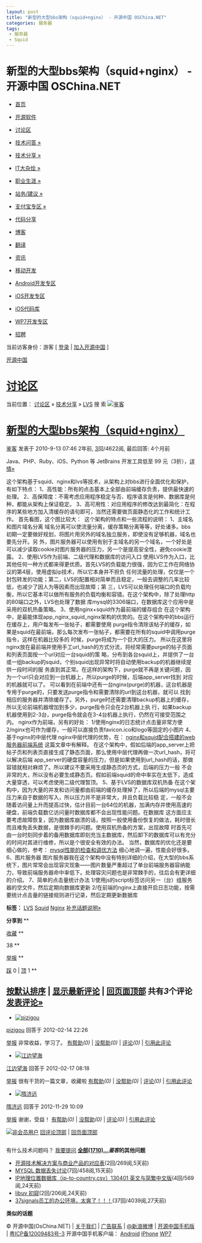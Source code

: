 ```yaml
---
layout: post
title: "新型的大型bbs架构（squid+nginx） - 开源中国 OSChina.NET"
categories: 服务器
tags: 
 - 服务器
 - Squid
--- 
```


# 新型的大型bbs架构（squid+nginx） - 开源中国 OSChina.NET

* [首页](http://www.oschina.net/)
* [开源软件](http://www.oschina.net/project)
* [讨论区](http://www.oschina.net/question)

* [技术问答 »](http://www.oschina.net/question?catalog=1)
* [技术分享 »](http://www.oschina.net/question?catalog=2)
* [IT大杂烩 »](http://www.oschina.net/question?catalog=3)
* [职业生涯 »](http://www.oschina.net/question?catalog=100)
* [站务/建议 »](http://www.oschina.net/question?catalog=4)
* [支付宝专区 »](http://www.oschina.net/alipay)
* [代码分享](http://www.oschina.net/code/list)
* [博客](http://www.oschina.net/blog)
* [翻译](http://www.oschina.net/translate)
* [资讯](http://www.oschina.net/news)
* [移动开发](http://www.oschina.net/android)

* [Android开发专区](http://www.oschina.net/android)
* [iOS开发专区](http://www.oschina.net/ios/home)
* [iOS代码库](http://www.oschina.net/ios/codingList)
* [WP7开发专区](http://www.oschina.net/wp7)
* [招聘](http://www.oschina.net/job)

当前访客身份：游客 [ [登录](http://www.oschina.net/home/login?goto_page=http%3A%2F%2Fwww.oschina.net%2Fquestion%2F54100_11155) | [加入开源中国](http://www.oschina.net/home/reg) ]

[开源中国](http://www.oschina.net/ "OSChina 开源中国")

# [讨论区](http://www.oschina.net/question)

当前位置： [讨论区](http://www.oschina.net/question) » [技术分享](http://www.oschina.net/question?catalog=2) » [LVS](http://www.oschina.net/p/lvs)    搜 索
[![鉴客]( "鉴客")](http://my.oschina.net/javaeye)

# [新型的大型bbs架构（squid+nginx）]()

[鉴客](http://my.oschina.net/javaeye) 发表于 2010-9-13 07:46 2年前, [3](http://www.oschina.net/question/54100_11155#answers)回/4622阅, 最后回答: 4个月前

Java、PHP、Ruby、iOS、Python 等 JetBrains 开发工具低至 99 元（3折），[详情»](http://www.oschina.net/shop/jetbrains)

这个架构基于squid、nginx和lvs等技术，从架构上对bbs进行全面优化和保护，有如下特点：
1、高性能：所有的点击基本上全部由前端缓存负责，提供最快速的处理。
2、高保障度：不需考虑应用程序稳定与否、程序语言是何种、数据库是何种，都能从架构上保证稳定。
3、高可用性：对应用程序的修改达到最简化：在程序的某些地方加入清缓存的语句即可，当然还需要做页面静态化的工作和统计工作。
首先看图，这个图比较大：
![]()
这个架构的特点和一些流程的说明：
1、主域名和图片域名分离
域名分离可以使流量分离，缓存策略分离等等，好处诸多。bbs初期一定要做好规划，将图片用另外的域名独立服务，即使没有足够机器，域名也要先分开。另 外，图片服务器可以使用有别于主域名的另一个域名，一个好处是可以减少读取cookie对图片服务器的压力，另一个是提高安全性，避免cookie泄露。
2、使用LVS作为前端、二级代理和数据库的访问入口
使用LVS作为入口，比其他任何一种方式都来得更优质。首先LVS的负载能力很强，因为它工作在网络协议的第4层，使用虚拟ip技术，所以它本身并不担负 任何流量的处理，仅仅是一个封包转发的功能；第二，LVS的配置相对简单而且稳定，一般去调整的几率比较低，也减少了因人为等因素而出现故障；第 三，LVS可以处理任何端口的负载均衡，所以它基本可以做所有服务的负载均衡和容错。在这个架构中，除了处理http的80端口之外，LVS也处理了数据 库mysql的3306端口，在数据库这个应用中是采用的双机热备策略。
3、使用nginx+squid作为最前端的缓存组合
在这个架构中，是最能体现app_nginx_squid_nginx架构的优势的。在这个架构中的bbs运行在缓存上，用户每发布一张帖子，都需要使用 purge指令清除该帖子的缓存，如果是squid在最前端，那么每次发布一张帖子，都需要在所有的squid中调用purge指令，这样在机器比较多的 时候，purge将成为一个巨大的压力。
所以在这里将nginx放在最前端并使用手工url_hash的方式分流，将经常需要purge的帖子页面和列表页面按一个url对应一台squid的策 略，分布到各台squid上，并提供了一台或一组backup的squid，个别squid出现异常时将自动使用backup的机器继续提供一段时间的服 务直到其正常。在这样的架构下，purge就不再是关键问题，因为一个url只会对应到一台机器上，所以purge的时候，后端app_server找到 对应的机器就可以了。
可以看到在前端中还有一台nginx(purge)的机器，这台机器是专用于purge的，只要发送purge指令和需要清除的url到这台机器，就可以 找到相应的服务器并清除缓存了。另外，purge时还需要清理backup机器上的缓存，所以无论前端机器增加到多少，purge指令只会在2台机器上执 行，如果backup机器使用到2-3台，purge指令就会在3-4台机器上执行，仍然在可接受范围之内。
nginx作为前端，另有的好处：
1/使用nginx的日志统计点击量非常方便
2/nginx也可作为缓存，一般可以直接负责favicon.ico和logo等固定的小图片
4、基于nginx的中层代理
nginx中层代理的优势，在：
[nginx和squid配合搭建的web服务器前端系统](http://www.oschina.net/bbs/thread/11156)
这篇文章中有解释。
在这个架构中，假如后端的app_server上把帖子页和列表页直接生成了静态页面，那么使用中层代理再做一次url_hash，将可以解决后端 app_server的硬盘容量的压力，但是如果使用到url_hash的话，那做容错就相对麻烦了。所以建议不要采用生成静态页的方式，后端的压力一般 不会非常的大，所以没有必要生成静态页。假如前端squid的命中率实在太低下，造成大量穿透，可以考虑使用二级代理暂顶。
5、基于LVS的数据库双机热备
在这个架构中，因为大量的并发和访问量都由前端的缓存处理掉了，所以后端的mysql主要压力来自于数据的写入，所以压力并不是非常大，并且负载比较稳 定，一般不会随着访问量上升而提高过快，估计目前一台64位的机器，加满内存并使用高速的硬盘，前端负载数亿访问量时数据库都不会出现性能问题。在数据库 这方面应主要考虑故障恢复，因为数据库崩溃的话，按照一般使用备份恢复的做法，耗时很长而且难免丢失数据，是很棘手的问题。使用双机热备的方案，出现故障 时首先可由一台时刻同步着的备用数据库即刻充当主数据库，然后卸下的数据库可以有充分的时间对其进行维修，所以是个很安全有效的办法。
当然，数据库的优化还是要细心做的，参考：
[mysql性能的检查和调优方法](http://www.sudone.com/linux/mysql_debug.html)
细心地调一遍，性能会好很多。
6、图片服务器
图片服务器我在这个架构中没有特别详细的介绍，在大型的bbs系统下，图片常常会出现容灾现象——图片数量严重超过了单台前端服务器容纳能力，导致前端服务器命中率低下。处理容灾问题也是非常棘手的，往后会有更详细的介绍。
7、简单的点击量统计办法
1/使用js的script标签访问另一（台）组服务器的空文件，然后定期向数据库更新
2/在前端的nginx上直接开启日志功能，按需要统计点击量的链接规则进行记录，然后定期更新数据库

**标签：** [LVS](http://www.oschina.net/question/tag/lvs "Linux虚拟服务器 LVS") [Squid](http://www.oschina.net/question/tag/squid "代理服务器 Squid") [Nginx](http://www.oschina.net/question/tag/nginx "高性能Web服务器 Nginx")
[补充话题说明»]()

**分享到** []( "分享到新浪微博")[]( "分享到腾讯微博")**

[收藏]( "收藏此话题")
**

38
**

[举报]()
**

[踩]( "踩：这问题不知道在说什么，或者没什么用") 0 | [顶]( "顶：这问题很有用或者很清晰明了") 1
**
## [按默认排序](http://www.oschina.net/question/54100_11155#answers) | [显示最新评论](http://www.oschina.net/question/54100_11155?sort=time#answers) | [回页面顶部](http://www.oschina.net/question/54100_11155#top)  []()共有*3*个评论 [发表评论»](http://www.oschina.net/question/54100_11155#answerform)

* [![pizigou]( "pizigou")](http://my.oschina.net/pizigou)

[pizigou](http://my.oschina.net/pizigou) 回答于 2012-02-14 22:26

[举报]()
非常收益，学习了。
[有帮助]( "这是一个好评论，能解决问题")*(0)* | [没帮助]( "这评论无法解决问题，或者模糊不清")*(0)* | [评论]()*(0)* | [引用此评论](http://www.oschina.net/question/answer?question=11155&answer=159371)
* [![江边望海]( "江边望海")](http://my.oschina.net/jiangbianwanghai)

[江边望海](http://my.oschina.net/jiangbianwanghai) 回答于 2012-02-17 08:18

[举报]()
很有干货的一篇文章，收藏啦
[有帮助]( "这是一个好评论，能解决问题")*(0)* | [没帮助]( "这评论无法解决问题，或者模糊不清")*(0)* | [评论]()*(0)* | [引用此评论](http://www.oschina.net/question/answer?question=11155&answer=160390)
* [![隋济远]( "隋济远")](http://my.oschina.net/u/876254)

[隋济远](http://my.oschina.net/u/876254) 回答于 2012-11-29 10:09

[举报]()
谢谢，受益！
[有帮助]( "这是一个好评论，能解决问题")*(0)* | [没帮助]( "这评论无法解决问题，或者模糊不清")*(0)* | [评论]()*(0)* | [引用此评论](http://www.oschina.net/question/answer?question=11155&answer=360613)

[![非会员用户]( "非会员用户")]()
[回评论顶部](http://www.oschina.net/question/54100_11155#answers) | [回页面顶部](http://www.oschina.net/question/54100_11155#top)

[![]()](http://www.oschina.net/action/visit/ad?id=1033 "JPush——极光推送")

有什么技术问题吗？ [我要提问](http://www.oschina.net/question/ask)
**[全部(1710)...](http://my.oschina.net/javaeye/?ft=bbs&scope=2&showme=1)*鉴客*的其他问题**

* [开源技术解决方案与商业产品的对应表](http://www.oschina.net/question/54100_107100 "开源技术解决方案与商业产品的对应表")(2回/269阅,5天前)
* [MYSQL 数据丢失讨论](http://www.oschina.net/question/54100_105530 "MYSQL 数据丢失讨论")(7回/458阅,15天前)
* [IP地理位置数据库（ip-to-country.csv）130401 英文与简繁中文版](http://www.oschina.net/question/54100_103459 "IP地理位置数据库（ip-to-country.csv）130401 英文与简繁中文版")(4回/569阅,24天前)
* [libuv 初窥](http://www.oschina.net/question/54100_103457 "libuv 初窥")(2回/206阅,24天前)
* [37signals员工的办公环境，太爽了！！！](http://www.oschina.net/question/54100_103022 "37signals员工的办公环境，太爽了！！！")(37回/4039阅,27天前)

**类似的话题**

© 开源中国(OsChina.NET) | [关于我们](http://www.oschina.net/home/about) | [广告联系](mailto:oschina.net@gmail.com) | [@新浪微博](http://weibo.com/oschina2010) | [开源中国手机版](http://m.oschina.net/) | [粤ICP备12009483号-3](http://www.miitbeian.gov.cn/) 开源中国手机客户端： [Android](http://www.oschina.net/app "Android客户端") [iPhone](http://www.oschina.net/app "iPhone 客户端") [WP7](http://www.oschina.net/app "Windows Phone 客户端")

[]()[]()[]()
![]()
